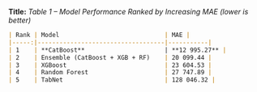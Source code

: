 **Title:** *Table 1 – Model Performance Ranked by Increasing MAE (lower is better)*

```markdown
| Rank | Model                             | MAE |
|-----:|-----------------------------------|-----------|
| 1    | **CatBoost**                      | **12 995.27** |
| 2    | Ensemble (CatBoost + XGB + RF)    | 20 099.44 |
| 3    | XGBoost                           | 23 604.53 |
| 4    | Random Forest                     | 27 747.89 |
| 5    | TabNet                            | 128 046.32 |
```
